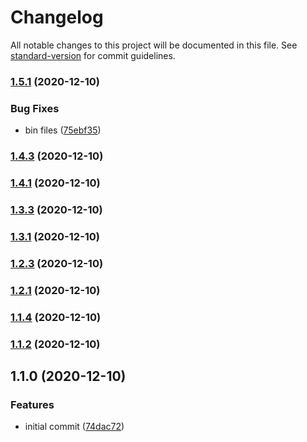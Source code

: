 # Changelog

All notable changes to this project will be documented in this file. See [standard-version](https://github.com/conventional-changelog/standard-version) for commit guidelines.

### [1.5.1](https://github.com/YOUR_GITHUB_USER_NAME/gitmate/compare/v1.4.3...v1.5.1) (2020-12-10)


### Bug Fixes

* bin files ([75ebf35](https://github.com/YOUR_GITHUB_USER_NAME/gitmate/commit/75ebf3542e66b69ea7db0bce79ff39f77e59220d))

### [1.4.3](https://github.com/YOUR_GITHUB_USER_NAME/gitmate/compare/v1.4.1...v1.4.3) (2020-12-10)

### [1.4.1](https://github.com/YOUR_GITHUB_USER_NAME/gitmate/compare/v1.3.3...v1.4.1) (2020-12-10)

### [1.3.3](https://github.com/YOUR_GITHUB_USER_NAME/gitmate/compare/v1.3.1...v1.3.3) (2020-12-10)

### [1.3.1](https://github.com/YOUR_GITHUB_USER_NAME/gitmate/compare/v1.2.3...v1.3.1) (2020-12-10)

### [1.2.3](https://github.com/YOUR_GITHUB_USER_NAME/gitmate/compare/v1.2.1...v1.2.3) (2020-12-10)

### [1.2.1](https://github.com/YOUR_GITHUB_USER_NAME/gitmate/compare/v1.1.4...v1.2.1) (2020-12-10)

### [1.1.4](https://github.com/YOUR_GITHUB_USER_NAME/gitmate/compare/v1.1.2...v1.1.4) (2020-12-10)

### [1.1.2](https://github.com/YOUR_GITHUB_USER_NAME/gitmate/compare/v1.1.0...v1.1.2) (2020-12-10)

## 1.1.0 (2020-12-10)


### Features

* initial commit ([74dac72](https://github.com/YOUR_GITHUB_USER_NAME/gitmate/commit/74dac724c9f63549b6f7e760b150fa5d9622c83d))
